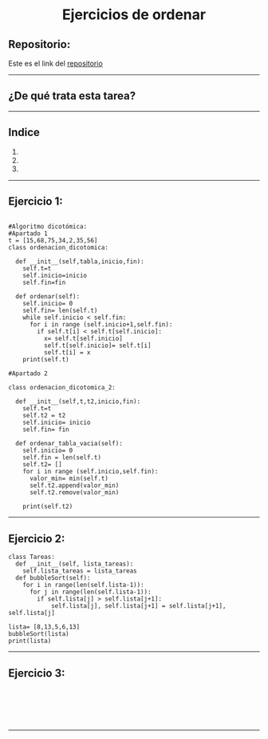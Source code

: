 <h1 align="center">	Ejercicios de ordenar</h1>

<h2>Repositorio:</h2>

Este es el link del [repositorio](https://github.com/albabernal03/ejercicios_de_ordenar)
***
<h2>¿De qué trata esta tarea?</h2>

***
## Indice
1.
2.
3.

***

## Ejercicio 1:

```

#Algoritmo dicotómica:
#Apartado 1
t = [15,68,75,34,2,35,56] 
class ordenacion_dicotomica:

  def __init__(self,tabla,inicio,fin):
    self.t=t
    self.inicio=inicio
    self.fin=fin
    
  def ordenar(self):
    self.inicio= 0
    self.fin= len(self.t)
    while self.inicio < self.fin:
      for i in range (self.inicio+1,self.fin):
        if self.t[i] < self.t[self.inicio]:
          x= self.t[self.inicio]
          self.t[self.inicio]= self.t[i]
          self.t[i] = x
    print(self.t)      
  
#Apartado 2

class ordenacion_dicotomica_2:

  def __init__(self,t,t2,inicio,fin):
    self.t=t
    self.t2 = t2
    self.inicio= inicio
    self.fin= fin

  def ordenar_tabla_vacia(self):
    self.inicio= 0
    self.fin = len(self.t)
    self.t2= []
    for i in range (self.inicio,self.fin):
      valor_min= min(self.t)
      self.t2.append(valor_min)
      self.t2.remove(valor_min)

    print(self.t2)
```

***


## Ejercicio 2:
```
class Tareas:
  def __init__(self, lista_tareas):
    self.lista_tareas = lista_tareas
  def bubbleSort(self):
    for i in range(len(self.lista-1)):
      for j in range(len(self.lista-1)):
        if self.lista[j] > self.lista[j+1]:
            self.lista[j], self.lista[j+1] = self.lista[j+1], self.lista[j]

lista= [8,13,5,6,13]
bubbleSort(lista)
print(lista)

```
***

## Ejercicio 3:
```






```
***
